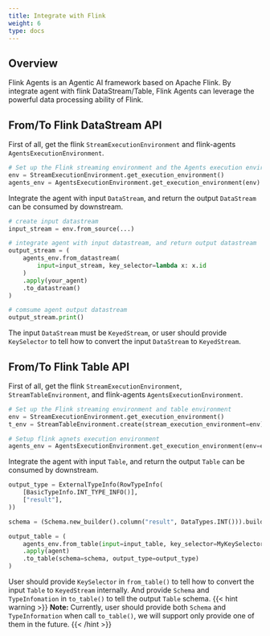 ```yaml
---
title: Integrate with Flink
weight: 6
type: docs
---
```

<!--
Licensed to the Apache Software Foundation (ASF) under one
or more contributor license agreements.  See the NOTICE file
distributed with this work for additional information
regarding copyright ownership.  The ASF licenses this file
to you under the Apache License, Version 2.0 (the
"License"); you may not use this file except in compliance
with the License.  You may obtain a copy of the License at

  http://www.apache.org/licenses/LICENSE-2.0

Unless required by applicable law or agreed to in writing,
software distributed under the License is distributed on an
"AS IS" BASIS, WITHOUT WARRANTIES OR CONDITIONS OF ANY
KIND, either express or implied.  See the License for the
specific language governing permissions and limitations
under the License.
-->
## Overview
Flink Agents is an Agentic AI framework based on Apache Flink. By integrate agent with flink DataStream/Table, Flink Agents can leverage the powerful data processing ability of Flink. 
## From/To Flink DataStream API

First of all, get the flink `StreamExecutionEnvironment` and flink-agents `AgentsExecutionEnvironment`.

```python
# Set up the Flink streaming environment and the Agents execution environment.
env = StreamExecutionEnvironment.get_execution_environment()
agents_env = AgentsExecutionEnvironment.get_execution_environment(env)
```

Integrate the agent with input `DataStream`, and return the output `DataStream` can be consumed by downstream.

```python
# create input datastream
input_stream = env.from_source(...)

# integrate agent with input datastream, and return output datastream
output_stream = (
    agents_env.from_datastream(
        input=input_stream, key_selector=lambda x: x.id
    )
    .apply(your_agent)
    .to_datastream()
)

# comsume agent output datastream
output_stream.print()
```

The input `DataStream` must be `KeyedStream`, or user should provide `KeySelector` to tell how to convert the input `DataStream` to `KeyedStream`.

## From/To Flink Table API

First of all, get the flink `StreamExecutionEnvironment`, `StreamTableEnvironment`, and flink-agents `AgentsExecutionEnvironment`.
```python
# Set up the Flink streaming environment and table environment
env = StreamExecutionEnvironment.get_execution_environment()
t_env = StreamTableEnvironment.create(stream_execution_environment=env)

# Setup flink agnets execution environment
agents_env = AgentsExecutionEnvironment.get_execution_environment(env=env, t_env=t_env)
```

Integrate the agent with input `Table`, and return the output `Table` can be consumed by downstream.

```python
output_type = ExternalTypeInfo(RowTypeInfo(
    [BasicTypeInfo.INT_TYPE_INFO()],
    ["result"],
))

schema = (Schema.new_builder().column("result", DataTypes.INT())).build()

output_table = (
    agents_env.from_table(input=input_table, key_selector=MyKeySelector())
    .apply(agent)
    .to_table(schema=schema, output_type=output_type)
)
```

User should provide `KeySelector` in `from_table()` to tell how to convert the input `Table` to `KeyedStream` internally. And provide `Schema` and `TypeInfomation` in `to_table()` to tell the output `Table` schema.
{{< hint warning >}}
__Note:__ Currently, user should provide both `Schema` and `TypeInformation` when call `to_table()`, we will support only provide one of them in the future.
{{< /hint >}}